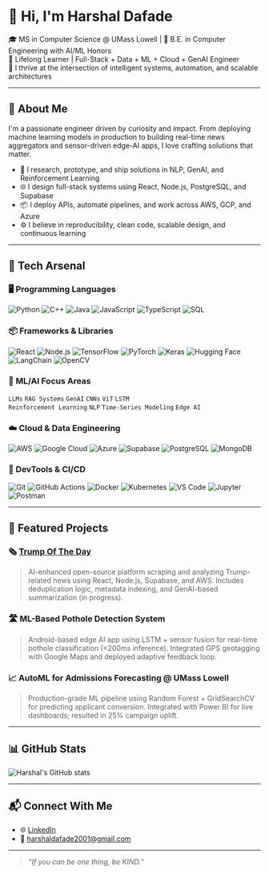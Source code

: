 # 👋 Hi, I'm Harshal Dafade

🎓 MS in Computer Science @ UMass Lowell | 🏅 B.E. in Computer Engineering with AI/ML Honors  
🧠 Lifelong Learner | Full-Stack + Data + ML + Cloud + GenAI Engineer  
🚀 I thrive at the intersection of intelligent systems, automation, and scalable architectures

---

## 🔭 About Me

I'm a passionate engineer driven by curiosity and impact. From deploying machine learning models in production to building real-time news aggregators and sensor-driven edge-AI apps, I love crafting solutions that matter.  

- 🧠 I research, prototype, and ship solutions in NLP, GenAI, and Reinforcement Learning  
- 🌐 I design full-stack systems using React, Node.js, PostgreSQL, and Supabase  
- 📦 I deploy APIs, automate pipelines, and work across AWS, GCP, and Azure  
- ⚙️ I believe in reproducibility, clean code, scalable design, and continuous learning  

---

## 🧰 Tech Arsenal

### 🖥️ Programming Languages  
![Python](https://img.shields.io/badge/Python-3776AB?style=flat&logo=python&logoColor=white)
![C++](https://img.shields.io/badge/C++-00599C?style=flat&logo=c%2B%2B&logoColor=white)
![Java](https://img.shields.io/badge/Java-007396?style=flat&logo=java&logoColor=white)
![JavaScript](https://img.shields.io/badge/JavaScript-F7DF1E?style=flat&logo=javascript&logoColor=black)
![TypeScript](https://img.shields.io/badge/TypeScript-3178C6?style=flat&logo=typescript&logoColor=white)
![SQL](https://img.shields.io/badge/SQL-336791?style=flat&logo=postgresql&logoColor=white)

### 📦 Frameworks & Libraries  
![React](https://img.shields.io/badge/React-61DAFB?style=flat&logo=react&logoColor=black)
![Node.js](https://img.shields.io/badge/Node.js-339933?style=flat&logo=node.js&logoColor=white)
![TensorFlow](https://img.shields.io/badge/TensorFlow-FF6F00?style=flat&logo=tensorflow&logoColor=white)
![PyTorch](https://img.shields.io/badge/PyTorch-EE4C2C?style=flat&logo=pytorch&logoColor=white)
![Keras](https://img.shields.io/badge/Keras-D00000?style=flat&logo=keras&logoColor=white)
![Hugging Face](https://img.shields.io/badge/Hugging%20Face-FFB400?style=flat&logo=huggingface&logoColor=black)
![LangChain](https://img.shields.io/badge/LangChain-000000?style=flat)
![OpenCV](https://img.shields.io/badge/OpenCV-5C3EE8?style=flat&logo=opencv&logoColor=white)

### 🧠 ML/AI Focus Areas  
`LLMs` `RAG Systems` `GenAI` `CNNs` `ViT` `LSTM`  
`Reinforcement Learning` `NLP` `Time-Series Modeling` `Edge AI`  

### ☁️ Cloud & Data Engineering  
![AWS](https://img.shields.io/badge/AWS-232F3E?style=flat&logo=amazonaws&logoColor=white)
![Google Cloud](https://img.shields.io/badge/GCP-4285F4?style=flat&logo=googlecloud&logoColor=white)
![Azure](https://img.shields.io/badge/Azure-0078D4?style=flat&logo=microsoftazure&logoColor=white)
![Supabase](https://img.shields.io/badge/Supabase-3ECF8E?style=flat&logo=supabase&logoColor=black)
![PostgreSQL](https://img.shields.io/badge/PostgreSQL-336791?style=flat&logo=postgresql&logoColor=white)
![MongoDB](https://img.shields.io/badge/MongoDB-47A248?style=flat&logo=mongodb&logoColor=white)

### 🧪 DevTools & CI/CD  
![Git](https://img.shields.io/badge/Git-F05032?style=flat&logo=git&logoColor=white)
![GitHub Actions](https://img.shields.io/badge/GitHub%20Actions-2088FF?style=flat&logo=github-actions&logoColor=white)
![Docker](https://img.shields.io/badge/Docker-2496ED?style=flat&logo=docker&logoColor=white)
![Kubernetes](https://img.shields.io/badge/Kubernetes-326CE5?style=flat&logo=kubernetes&logoColor=white)
![VS Code](https://img.shields.io/badge/VS%20Code-007ACC?style=flat&logo=visual-studio-code&logoColor=white)
![Jupyter](https://img.shields.io/badge/Jupyter-F37626?style=flat&logo=jupyter&logoColor=white)
![Postman](https://img.shields.io/badge/Postman-FF6C37?style=flat&logo=postman&logoColor=white)

---

## 🌟 Featured Projects

### 🗞️ [Trump Of The Day](https://trumpoftheday.com)
> AI-enhanced open-source platform scraping and analyzing Trump-related news using React, Node.js, Supabase, and AWS. Includes deduplication logic, metadata indexing, and GenAI-based summarization (in progress).

### 🛣️ ML-Based Pothole Detection System
> Android-based edge AI app using LSTM + sensor fusion for real-time pothole classification (<200ms inference). Integrated GPS geotagging with Google Maps and deployed adaptive feedback loop.

### 📈 AutoML for Admissions Forecasting @ UMass Lowell
> Production-grade ML pipeline using Random Forest + GridSearchCV for predicting applicant conversion. Integrated with Power BI for live dashboards; resulted in 25% campaign uplift.

---

## 📊 GitHub Stats

![Harshal's GitHub stats](https://github-readme-stats.vercel.app/api?username=harshaldafade&show_icons=true&theme=tokyonight&count_private=true)

---

## 📬 Connect With Me

- 🌐 [LinkedIn](https://linkedin.com/in/harshal-dafade)
- 📧 harshaldafade2001@gmail.com

---

> _“If you can be one thing, be KIND.”_
